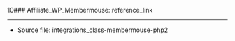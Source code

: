 10### Affiliate_WP_Membermouse::reference_link

----

- Source file: integrations_class-membermouse-php2